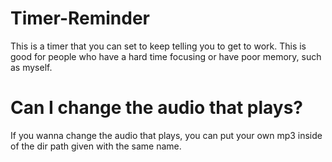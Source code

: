 # Timer-Reminder
 This is a timer that you can set to keep telling you to get to work. This is good for people who have a hard time focusing or have poor memory, such as myself.

# Can I change the audio that plays?
 If you wanna change the audio that plays, you can put your own mp3 inside of the dir path given with the same name.
